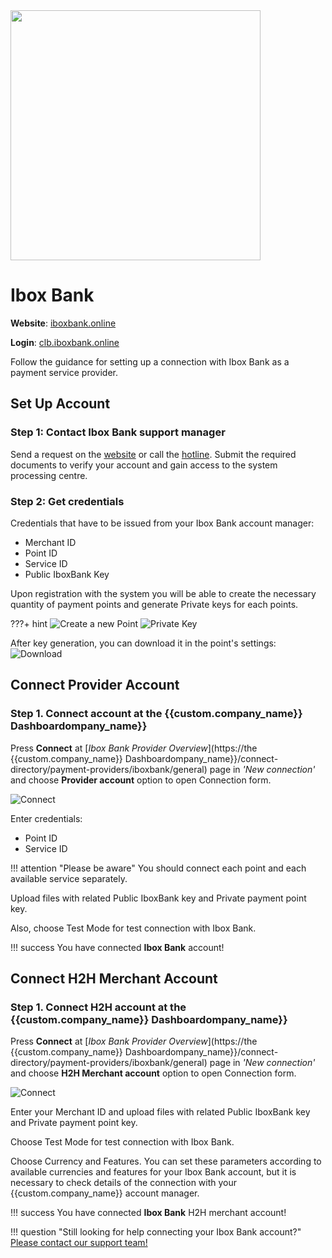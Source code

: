 <img src="https://static.openfintech.io/payment_providers/iboxbank/logo.png?w=400" width="400px" >

# Ibox Bank

**Website**: [iboxbank.online](https://iboxbank.online/ua/)

**Login**: [clb.iboxbank.online](https://clb.iboxbank.online:7002/ifobsClient/LoginShow.action?localeName=en)

Follow the guidance for setting up a connection with Ibox Bank as a payment service provider.

## Set Up Account

### Step 1: Contact Ibox Bank support manager

Send a request on the [website](https://iboxbank.online/ua/open-account) or call the [hotline](tel:0800500178). Submit the required documents to verify your account and gain access to the system processing centre.

### Step 2: Get credentials

Credentials that have to be issued from your Ibox Bank account manager:

* Merchant ID
* Point ID
* Service ID
* Public IboxBank Key

Upon registration with the system you will be able to create the necessary quantity of payment points and generate Private keys for each points.

???+ hint
    ![Create a new Point](images/point-creation.png)
    ![Private Key](images/private-key-generation.png)

After key generation, you can download it in the point's settings:
![Download](images/download-private-key.png)

## Connect Provider Account

### Step 1. Connect account at the {{custom.company_name}} Dashboardompany_name}}

Press **Connect** at [*Ibox Bank Provider Overview*](https://the {{custom.company_name}} Dashboardompany_name}}/connect-directory/payment-providers/iboxbank/general) page in *'New connection'* and choose **Provider account** option to open Connection form.

![Connect](images/provider-account.png)

Enter credentials:

* Point ID
* Service ID

!!! attention "Please be aware"
    You should connect each point and each available service separately.

Upload files with related Public IboxBank key and Private payment point key.

Also, choose Test Mode for test connection with Ibox Bank.

!!! success
    You have connected **Ibox Bank** account!

## Connect H2H Merchant Account

### Step 1. Connect H2H account at the {{custom.company_name}} Dashboardompany_name}}

Press **Connect** at [*Ibox Bank Provider Overview*](https://the {{custom.company_name}} Dashboardompany_name}}/connect-directory/payment-providers/iboxbank/general) page in *'New connection'* and choose **H2H Merchant account** option to open Connection form.

![Connect](images/h2h-merchant-account.png)

Enter your Merchant ID and upload files with related Public IboxBank key and Private payment point key.

Choose Test Mode for test connection with Ibox Bank.

Choose Currency and Features. You can set these parameters according to available currencies and features for your Ibox Bank account, but it is necessary to check details of the connection with your {{custom.company_name}} account manager.

!!! success
    You have connected **Ibox Bank** H2H merchant account!

!!! question "Still looking for help connecting your Ibox Bank account?"
    [Please contact our support team!](mailto:{{custom.support_email}}ompany_name}})
